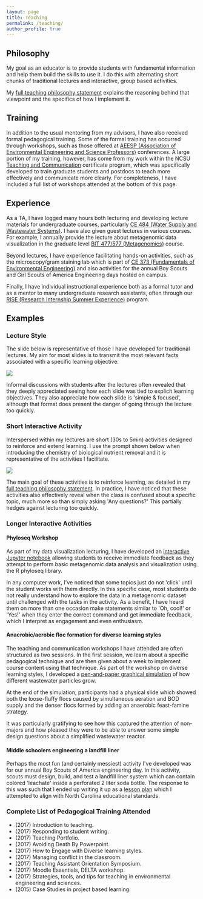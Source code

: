 ```yaml
---
layout: page
title: Teaching
permalink: /teaching/
author_profile: true
---
```

## Philosophy
My goal as an educator is to provide students with fundamental information and help them build the skills to use it. I do this with alternating short chunks of traditional lectures and interactive, group based activities.

My [full teaching philosophy statement](/teaching/philosophy.html) explains the reasoning behind that viewpoint and the specifics of how I implement it.

## Training
In addition to the usual mentoring from my advisors, I have also received formal pedagogical training. Some of the formal training has occurred through workshops, such as those offered at [AEESP (Association of Environmental Engineering and Science Professors)](https://aeesp.org/) conferences. A large portion of my training, however, has come from my work within the NCSU [Teaching and Communication](https://grad.ncsu.edu/students/professional-development/teaching-programs/) certificate program, which was specifically developed to train graduate students and postdocs to teach more effectively and communicate more clearly. For completeness, I have included a full list of workshops attended at the bottom of this page.

## Experience
As a TA, I have logged many hours both lecturing and developing lecture materials for undergraduate courses, particularly [CE 484 (Water Supply and Wastewater Systems)](https://wolfware.ncsu.edu/courses/details/?sis_id=SIS:2017:8:1:CE:484:001). I have also given guest lectures in various courses. For example, I annually provide the lecture about metagenomic data visualization in the graduate level [BIT 477/577 (Metagenomics)](http://biotech.ncsu.edu/system/courses/pdfs/000/000/037/original/BIT477_F17_Metagenomics_slide.pdf) course.

Beyond lectures, I have experience facilitating hands-on activities, such as the microscopy/gram staining lab which is part of [CE 373 (Fundamentals of Environmental Engineering)](https://wolfware.ncsu.edu/courses/details/?sis_id=SIS:2017:8:1:CE:373:001) and also activities for the annual Boy Scouts and Girl Scouts of America Engineering days hosted on campus.

Finally, I have individual instructional experience both as a formal tutor and as a mentor to many undergraduate research assistants, often through our [RISE (Research Internship Summer Experience)](9https://sites.google.com/a/ncsu.edu/rise/) program. 

## Examples
### Lecture Style
The slide below is representative of those I have developed for traditional lectures. My aim for most slides is to transmit the most relevant facts associated with a specific learning objective.

![]({{site.url}}/images/biophos.png)

Informal discussions with students after the lectures often revealed that they deeply appreciated seeing how each slide was tied to explicit learning objectives.  They also appreciate how each slide is 'simple & focused', although that format does present the danger of going through the lecture too quickly.

### Short Interactive Activity
Interspersed within my lectures are short (30s to 5min) activities designed to reinforce and extend learning. I use the prompt shown below when introducing the chemistry of biological nutrient removal and it is representative of the activities I facilitate.

![]({{site.url}}/images/activity.png)

The main goal of these activities is to reinforce learning, as detailed in my [full teaching philosophy statement](/teaching/philosophy.html). In practice, I have noticed that these activities also effectively reveal when the class is confused about a specific topic, much more so than simply asking 'Any questions?' This partially hedges against lecturing too quickly. 

### Longer Interactive Activities
#### Phyloseq Workshop
As part of my data visualization lecturing, I have developed an [interactive Jupyter notebook](https://github.com/joeweaver/get_to_know_phyloseq) allowing students to receive immediate feedback as they attempt to perform basic metagenomic data analysis and visualization using the R phyloseq library.

In any computer work, I've noticed that some topics just do not 'click' until the student works with them directly. In this specific case, most students do not really understand how to explore the data in a metagenomic dataset until challenged with the tasks in the activity.  As a benefit, I have heard them on more than one occasion make statements similar to 'Oh, cool!' or 'Yes!' when they enter the correct command and get immediate feedback, which I interpret as engagement and even enthusiasm.

#### Anaerobic/aerobic floc formation for diverse learning styles
The teaching and communication workshops I have attended are often structured as two sessions. In the first session, we learn about a specific pedagogical technique and are then given about a week to implement course content using that technique. As part of the workshop on diverse learning styles, I developed a [pen-and-paper graphical simulation]({{site.url}}/teaching/A_Tale_of_Two_Bugs.pptx) of how different wastewater particles grow.

At the end of the simulation, participants had a physical slide which showed both the loose-fluffy flocs caused by simultaneous aeration and BOD supply and the denser flocs formed by adding an anaerobic feast-famine strategy. 

It was particularly gratifying to see how this captured the attention of non-majors and how pleased they were to be able to answer some simple design questions about a simplified wastewater reactor.

#### Middle schoolers engineering a landfill liner
Perhaps the most fun (and certainly messiest) activity I've developed was for our annual Boy Scouts of America engineering day. In this activity, scouts must design, build, and test a landfill liner system which can contain colored 'leachate' inside a perforated 2 liter soda bottle. The response to this was such that I ended up writing it up as a [lesson plan]({{site.url}}/Classroom_Activity-Landfill_Liner_Design.docx) which I attempted to align with North Carolina educational standards.

### Complete List of Pedagogical Training Attended
* (2017) Introduction to teaching.
* (2017) Responding to student writing.
* (2017) Teaching Portfolio.
* (2017) Avoiding Death By Powerpoint.
* (2017) How to Engage with Diverse learning styles.
* (2017) Managing conflict in the classroom.
* (2017) Teaching Assistant Orientation Symposium.
* (2017) Moodle Essentials, DELTA workshop.
* (2017) Strategies, tools, and tips for teaching in environmental engineering and sciences.
* (2015) Case Studies in project based learning.
